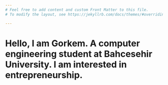 ```yaml
---
# Feel free to add content and custom Front Matter to this file.
# To modify the layout, see https://jekyllrb.com/docs/themes/#overriding-theme-defaults

---
```

# Hello, I am Gorkem. A computer engineering student at Bahcesehir University. I am interested in entrepreneurship.